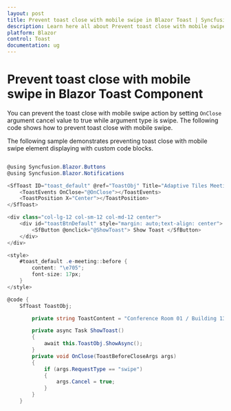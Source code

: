 ```yaml
---
layout: post
title: Prevent toast close with mobile swipe in Blazor Toast | Syncfusion
description: Learn here all about Prevent toast close with mobile swipe in Syncfusion Blazor Toast component and more.
platform: Blazor
control: Toast
documentation: ug
---
```


# Prevent toast close with mobile swipe in Blazor Toast Component

You can prevent the toast close with mobile swipe action by setting `OnClose` argument cancel value to true while argument type is swipe. The following code shows how to prevent toast close with mobile swipe.

The following sample demonstrates preventing toast close with mobile swipe element displaying with custom code blocks.

```csharp

@using Syncfusion.Blazor.Buttons
@using Syncfusion.Blazor.Notifications

<SfToast ID="toast_default" @ref="ToastObj" Title="Adaptive Tiles Meeting" Content="@ToastContent">
    <ToastEvents OnClose="@OnClose"></ToastEvents>
    <ToastPosition X="Center"></ToastPosition>
</SfToast>

<div class="col-lg-12 col-sm-12 col-md-12 center">
    <div id="toastBtnDefault" style="margin: auto;text-align: center">
        <SfButton @onclick="@ShowToast"> Show Toast </SfButton>
    </div>
</div>

<style>
    #toast_default .e-meeting::before {
        content: "\e705";
        font-size: 17px;
    }
</style>

@code {
    SfToast ToastObj;

        private string ToastContent = "Conference Room 01 / Building 135 10:00 AM-10:30 AM";

        private async Task ShowToast()
        {
            await this.ToastObj.ShowAsync();
        }
        private void OnClose(ToastBeforeCloseArgs args)
        {
            if (args.RequestType == "swipe")
            {
                args.Cancel = true;
            }
        }
    }


```